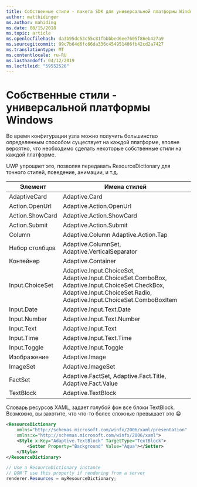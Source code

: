 ```yaml
---
title: Собственные стили - пакета SDK для универсальной платформы Windows
author: matthidinger
ms.author: mahiding
ms.date: 08/15/2018
ms.topic: article
ms.openlocfilehash: da3b95dc53c55c81fbbbbed6ee7605f86eb427a9
ms.sourcegitcommit: 99c7b64d6fc66da336c454951406fb42cd2a7427
ms.translationtype: MT
ms.contentlocale: ru-RU
ms.lasthandoff: 04/12/2019
ms.locfileid: "59552526"
---
```

# <a name="native-styling---uwp"></a>Собственные стили - универсальной платформы Windows

Во время конфигурации узла можно получить большинство определенным способом существует на каждой платформе, вполне вероятно, что необходимо сделать некоторые собственные стили на каждой платформе. 

UWP упрощает это, позволяя передавать ResourceDictionary для точного стилей, поведение, анимации, и т.д.

| Элемент | Имена стилей |
|---|---|
| AdaptiveCard | Adaptive.Card| 
| Action.OpenUrl  | Adaptive.Action.OpenUrl  |
| Action.ShowCard | Adaptive.Action.ShowCard |
| Action.Submit  | Adaptive.Action.Submit  |
| Column | Adaptive.Column Adaptive.Action.Tap |
| Набор столбцов | Adaptive.ColumnSet, Adaptive.VerticalSeparator |
| Контейнер | Adaptive.Container|
| Input.ChoiceSet | Adaptive.Input.ChoiceSet, Adaptive.Input.ChoiceSet.ComboBox, Adaptive.Input.ChoiceSet.CheckBox, Adaptive.Input.ChoiceSet.Radio, Adaptive.Input.ChoiceSet.ComboBoxItem |
| Input.Date | Adaptive.Input.Text.Date
| Input.Number | Adaptive.Input.Text.Number |
| Input.Text | Adaptive.Input.Text |
| Input.Time | Adaptive.Input.Text.Time |
| Input.Toggle| Adaptive.Input.Toggle|
| Изображение  | Adaptive.Image |
| ImageSet  | Adaptive.ImageSet |
| FactSet | Adaptive.FactSet, Adaptive.Fact.Title, Adaptive.Fact.Value |
| TextBlock  | Adaptive.TextBlock |

Словарь ресурсов XAML, задает голубой фон все блоки TextBlock. Возможно, вы захотите, что что-то более сложные превышает это 😁

```xml
<ResourceDictionary
    xmlns="http://schemas.microsoft.com/winfx/2006/xaml/presentation" 
    xmlns:x="http://schemas.microsoft.com/winfx/2006/xaml">
    <Style x:Key="Adaptive.TextBlock" TargetType="TextBlock">
        <Setter Property="Background" Value="Aqua"></Setter>
    </Style>
</ResourceDictionary>
```
```csharp
// Use a ResourceDictionary instance
// DON'T use this property if rendering from a server
renderer.Resources = myResourceDictionary;
```
